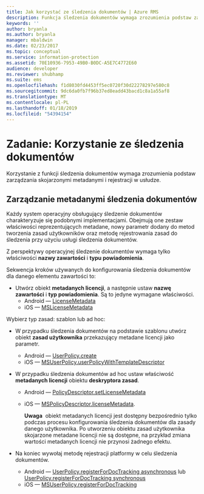 ```yaml
---
title: Jak korzystać ze śledzenia dokumentów | Azure RMS
description: Funkcja śledzenia dokumentów wymaga zrozumienia podstaw zarządzania skojarzonymi metadanymi i rejestracji w usłudze.
keywords: ''
author: bryanla
ms.author: bryanla
manager: mbaldwin
ms.date: 02/23/2017
ms.topic: conceptual
ms.service: information-protection
ms.assetid: 70E10936-7953-49B0-B0DC-A5E7C4772E60
audience: developer
ms.reviewer: shubhamp
ms.suite: ems
ms.openlocfilehash: f1d8030fd4453ff5ec0720f30d22278297e580c8
ms.sourcegitcommit: 9dc6da0fb7f96b37ed8eadd43bacd1c8a1a55af8
ms.translationtype: MT
ms.contentlocale: pl-PL
ms.lasthandoff: 01/18/2019
ms.locfileid: "54394154"
---
```

# <a name="how-to-use-document-tracking"></a>Zadanie: Korzystanie ze śledzenia dokumentów

Korzystanie z funkcji śledzenia dokumentów wymaga zrozumienia podstaw zarządzania skojarzonymi metadanymi i rejestracji w usłudze.

## <a name="managing-document-tracking-metadata"></a>Zarządzanie metadanymi śledzenia dokumentów

Każdy system operacyjny obsługujący śledzenie dokumentów charakteryzuje się podobnymi implementacjami. Obejmują one zestaw właściwości reprezentujących metadane, nowy parametr dodany do metod tworzenia zasad użytkowników oraz metodę rejestrowania zasad do śledzenia przy użyciu usługi śledzenia dokumentów.

Z perspektywy operacyjnej śledzenie dokumentów wymaga tylko właściwości **nazwy zawartości** i **typu powiadomienia**.

Sekwencja kroków używanych do konfigurowania śledzenia dokumentów dla danego elementu zawartości to:

- Utwórz obiekt **metadanych licencji**, a następnie ustaw **nazwę zawartości** i **typ powiadomienia**. Są to jedyne wymagane właściwości.
  - Android — [LicenseMetadata](https://msdn.microsoft.com/library/mt573675.aspx)
  -  iOS — [MSLicenseMetadata](https://msdn.microsoft.com/library/mt573683.aspx)

Wybierz typ zasad: szablon lub ad hoc:
- W przypadku śledzenia dokumentów na podstawie szablonu utwórz obiekt **zasad użytkownika** przekazujący metadane licencji jako parametr.
  - Android — [UserPolicy.create](https://msdn.microsoft.com/library/dn790887.aspx)
  - iOS — [MSUserPolicy.userPolicyWithTemplateDescriptor](https://msdn.microsoft.com/library/dn790808.aspx)

- W przypadku śledzenia dokumentów ad hoc ustaw właściwość **metadanych licencji** obiektu **deskryptora zasad**.
  - Android — [PolicyDescriptor.setLicenseMetadata](https://msdn.microsoft.com/library/mt573698.aspx)
  - iOS — [MSPolicyDescriptor.licenseMetadata](https://msdn.microsoft.com/library/mt573693.aspx).

    **Uwaga**  obiekt metadanych licencji jest dostępny bezpośrednio tylko podczas procesu konfigurowania śledzenia dokumentów dla zasady danego użytkownika. Po utworzeniu obiektu zasad użytkownika skojarzone metadane licencji nie są dostępne, na przykład zmiana wartości metadanych licencji nie przynosi żadnego efektu.

     

- Na koniec wywołaj metodę rejestracji platformy w celu śledzenia dokumentów.
  - Android — [UserPolicy.registerForDocTracking asynchronous](https://msdn.microsoft.com/library/mt573699.aspx) lub [UserPolicy.registerForDocTracking synchronous](https://msdn.microsoft.com/library/mt631387.aspx)
  - iOS — [MSUserPolicy.registerForDocTracking](https://msdn.microsoft.com/library/mt573694.aspx)
